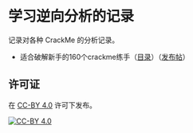 # 学习逆向分析的记录

记录对各种 CrackMe 的分析记录。

- 适合破解新手的160个crackme练手（[目录](52pojie-160crackme)）（[发布帖](https://www.52pojie.cn/thread-709699-1-1.html)）

## 许可证

在 [CC-BY 4.0](LICENSE) 许可下发布。

[![CC-BY 4.0](https://i.creativecommons.org/l/by/4.0/88x31.png)](http://creativecommons.org/licenses/by/4.0)


